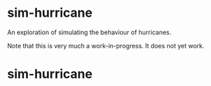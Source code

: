 # sim-hurricane
An exploration of simulating the behaviour of hurricanes.

Note that this is very much a work-in-progress.  It does not yet work.
# sim-hurricane
